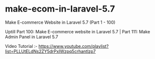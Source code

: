 # make-ecom-in-laravel-5.7

Make E-commerce Website in Laravel 5.7 (Part 1 - 100)

Uptill Part 100: Make E-commerce website in Laravel 5.7 | Part 111: Make Admin Panel in Laravel 5.7

Video Tutorial :- https://www.youtube.com/playlist?list=PLLUtELdNs2ZY5drPxIWzpq5crhantlzp7
